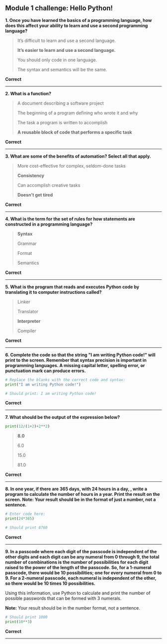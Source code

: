 ## Module 1 challenge: Hello Python!


**1. Once you have learned the basics of a programming language, how does this affect your ability to learn and use a second programming language?**

> It’s difficult to learn and use a second language.
>
> **It’s easier to learn and use a second language.**
>
> You should only code in one language.
>
> The syntax and semantics will be the same.

**Correct**


---


**2. What is a function?**

> A document describing a software project
>
> The beginning of a program defining who wrote it and why
>
> The task a program is written to accomplish
>
> **A reusable block of code that performs a specific task**

**Correct**


---


**3. What are some of the benefits of automation? Select all that apply.**

> More cost-effective for complex, seldom-done tasks
>
> **Consistency**
>
> Can accomplish creative tasks
>
> **Doesn’t get tired**

**Correct**


---


**4. What is the term for the set of rules for how statements are constructed in a programming language?**

> **Syntax**
>
> Grammar
>
> Format
>
> Semantics

**Correct**


---


**5. What is the program that reads and executes Python code by translating it to computer instructions called?**

> Linker
>
> Translator
>
> **Interpreter**
>
> Compiler

**Correct**


---


**6. Complete the code so that the string "I am writing Python code!" will print to the screen. Remember that syntax precision is important in programming languages. A missing capital letter, spelling error, or punctuation mark can produce errors.**

```python
# Replace the blanks with the correct code and syntax:
print("I am writing Python code!")

# Should print: I am writing Python code!
```

**Correct**


---


**7. What should be the output of the expression below?**

```python
print(12/(1+2)+2**2)
```

> **8.0**
> 
> 6.0
> 
> 15.0
> 
> 81.0

**Correct**


---

**8. In one year, if there are 365 days, with 24 hours in a day, , write a program to calculate the number of hours in a year. Print the result on the screen. Note: Your result should be in the format of just a number, not a sentence.**


```python
# Enter code here:
print(24*365)

# Should print 8760
```

**Correct**


---


**9. In a passcode where each digit of the passcode is independent of the other digits and each digit can be any numeral from 0 through 9, the total number of combinations is the number of possibilities for each digit raised to the power of the length of the passcode. So, for a 1-numeral passcode, there would be 10 possibilities; one for every numeral from 0 to 9.  For a 2-numeral passcode, each numeral is independent of the other, so there would be 10 times 10 possibilities.**


Using this information, use Python to calculate and print the number of possible passwords that can be formed with 3 numerals. 

**Note:** Your result should be in the number format, not a sentence.

```python
# Should print 1000
print(10**3)
```


**Correct**


---

